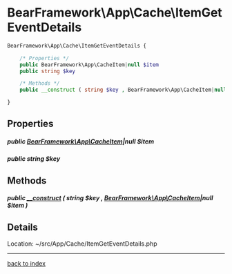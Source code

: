 # BearFramework\App\Cache\ItemGetEventDetails

```php
BearFramework\App\Cache\ItemGetEventDetails {

	/* Properties */
	public BearFramework\App\CacheItem|null $item
	public string $key

	/* Methods */
	public __construct ( string $key , BearFramework\App\CacheItem|null $item )

}
```

## Properties

##### public [BearFramework\App\CacheItem](bearframework.app.cacheitem.class.md)|null $item

##### public string $key

## Methods

##### public [__construct](bearframework.app.cache.itemgeteventdetails.__construct.method.md) ( string $key , [BearFramework\App\CacheItem](bearframework.app.cacheitem.class.md)|null $item )

## Details

Location: ~/src/App/Cache/ItemGetEventDetails.php

---

[back to index](index.md)

